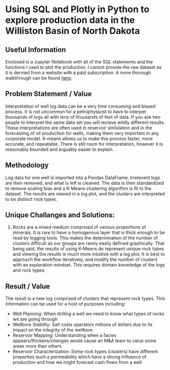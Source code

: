 # Using SQL and Plotly in Python to explore production data in the Williston Basin of North Dakota

## Useful Information

Enclosed is a Jupyter Notebook with all of the SQL statements and the functions I used to plot the production. I cannot provide the raw dataset as it is dervied from a website with a paid subscription. A more thorough walkthrough can be found [here](https://johnodonnell123.github.io/pages/page_EDA.html).

## Problem Statement / Value

Interpretation of well log data can be a very time consuming and biased process. It is not uncommon for a petrophysicist to have to interpet thousands of logs all with tens of 
thousands of feet of data. If you ask two people to interpret the same data set you will recieve wildly different results. These interpretations are often used in reservoir 
simlulation and in the forecasting of oil production for wells, making them very important in any corporate model. K-means allows us to make this process faster, more accurate,
and repeatable. There is still room for interpretation, however it is reasonably bounded and arguably easier to explain. 

## Methodology

Log data for one well is imported into a Pandas DataFrame. Irrelevent logs are then removed, and what is left is cleaned. The data is then standardized to remove scaling bias and
a K-Means clustering algorithm is fit to the dataset. The results are viewed in a log plot, and the clusters are interpreted to be distinct rock types.

## Unique Challanges and Solutions:
  1. Rocks are a mixed medium comprised of various proportions of minerals. It is rare to have a homogenous layer that is thick enough to be read by logging tools. This makes the determination of the number of clusters difficult as our groups are rarely easily defined graphically. That being said, the results of using K-Means do represent unique rock types and viewing the results is much more intuitive with a log plot. It is best to approach the workflow iteratively, and modify the number of clusters with an exploration mindset. This requires domain knowledge of the logs and rock types.
 
## Result / Value

The result is a new log comprised of clusters that represent rock types. This information can be used for a host of purposes including:
- Well Planning: When drilling a well we need to know what types of rocks we are going through
- Wellbore Stability: Salt costs operators millions of dollars due to its impact on the integrity of the wellbore
- Reservoir Mapping: Understanding when a facies appears/thickens/changes would cause an M&A team to value some areas more than others
- Reservoir Characterization: Some rock types (clusters) have different properties such a permeability which have a strong influence of production and how we might forecast cash flows from a well
